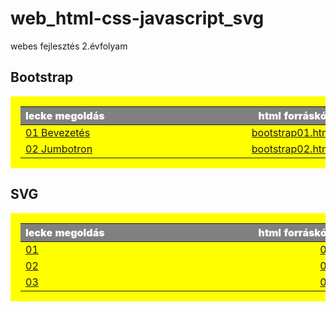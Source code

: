 # web_html-css-javascript_svg

webes fejlesztés 2.évfolyam

<style>
table {
    padding: 1rem;
    background: yellow;
}
    
table td {
    width: 25%;
    min-width: 238px;
}
    
table th {
    color: snow;
    background: gray;
    font-weight: 900;
    word-wrap: break-word;
}
</style>
  
## Bootstrap

| lecke megoldás | html forráskód | style forráskód | feladat kiírás|
|:--- | ---: | ---:| ---:|
| [01 Bevezetés](Bootstrap/01%2Bevezetes/Proba/bootstrap01.html) | [bootstrap01.html](https://github.com/b6sics/web_html-css-javascript_svg/blob/master/Bootstrap/01%20Bevezetes/Proba/bootstrap01.html) | | [docx](Bootstrap/01%2Bevezetes/bootstrap01%2Bevezetes.docx) |
| [02 Jumbotron](Bootstrap/02%20Fizu.hu%201%20Jumbotron/Jumbotron/bootstrap02.html) | [bootstrap02.html](https://github.com/b6sics/web_html-css-javascript_svg/blob/master/Bootstrap/02%20Fizu.hu%201%20Jumbotron/Jumbotron/bootstrap02.html) | [bootstrap02.css](https://github.com/b6sics/web_html-css-javascript_svg/blob/master/Bootstrap/02%20Fizu.hu%201%20Jumbotron/Jumbotron/bootstrap02.css) | [docx](Bootstrap/02%20Fizu.hu%201%20Jumbotron/bootstrap02%20Fizu%201%20Jumbotron.docx) |
    
## SVG

| lecke megoldás | html forráskód | style forráskód | feladat kiírás|
|:--- | ---: | ---:| ---:|
| [01]() | [01]() | [01]() | [docx]() |
| [02]() | [02]() | [02]() | [docx]() |
| [03]() | [03]() | [03]() | [docx]() |

